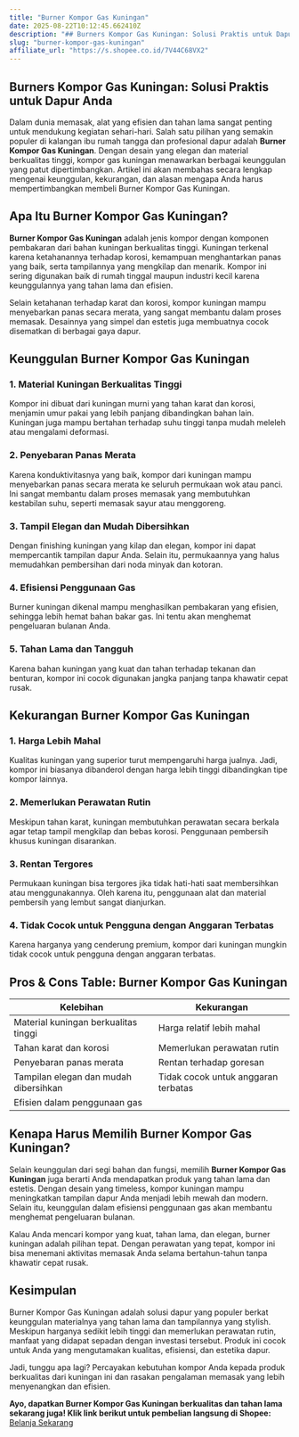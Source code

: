 ```yaml
---
title: "Burner Kompor Gas Kuningan"
date: 2025-08-22T10:12:45.662410Z
description: "## Burners Kompor Gas Kuningan: Solusi Praktis untuk Dapur Anda..."
slug: "burner-kompor-gas-kuningan"
affiliate_url: "https://s.shopee.co.id/7V44C68VX2"
---
```

## Burners Kompor Gas Kuningan: Solusi Praktis untuk Dapur Anda

Dalam dunia memasak, alat yang efisien dan tahan lama sangat penting untuk mendukung kegiatan sehari-hari. Salah satu pilihan yang semakin populer di kalangan ibu rumah tangga dan profesional dapur adalah **Burner Kompor Gas Kuningan**. Dengan desain yang elegan dan material berkualitas tinggi, kompor gas kuningan menawarkan berbagai keunggulan yang patut dipertimbangkan. Artikel ini akan membahas secara lengkap mengenai keunggulan, kekurangan, dan alasan mengapa Anda harus mempertimbangkan membeli Burner Kompor Gas Kuningan.

## Apa Itu Burner Kompor Gas Kuningan?

**Burner Kompor Gas Kuningan** adalah jenis kompor dengan komponen pembakaran dari bahan kuningan berkualitas tinggi. Kuningan terkenal karena ketahanannya terhadap korosi, kemampuan menghantarkan panas yang baik, serta tampilannya yang mengkilap dan menarik. Kompor ini sering digunakan baik di rumah tinggal maupun industri kecil karena keunggulannya yang tahan lama dan efisien.

Selain ketahanan terhadap karat dan korosi, kompor kuningan mampu menyebarkan panas secara merata, yang sangat membantu dalam proses memasak. Desainnya yang simpel dan estetis juga membuatnya cocok disematkan di berbagai gaya dapur.

## Keunggulan Burner Kompor Gas Kuningan

### 1. Material Kuningan Berkualitas Tinggi

Kompor ini dibuat dari kuningan murni yang tahan karat dan korosi, menjamin umur pakai yang lebih panjang dibandingkan bahan lain. Kuningan juga mampu bertahan terhadap suhu tinggi tanpa mudah meleleh atau mengalami deformasi.

### 2. Penyebaran Panas Merata

Karena konduktivitasnya yang baik, kompor dari kuningan mampu menyebarkan panas secara merata ke seluruh permukaan wok atau panci. Ini sangat membantu dalam proses memasak yang membutuhkan kestabilan suhu, seperti memasak sayur atau menggoreng.

### 3. Tampil Elegan dan Mudah Dibersihkan

Dengan finishing kuningan yang kilap dan elegan, kompor ini dapat mempercantik tampilan dapur Anda. Selain itu, permukaannya yang halus memudahkan pembersihan dari noda minyak dan kotoran.

### 4. Efisiensi Penggunaan Gas

Burner kuningan dikenal mampu menghasilkan pembakaran yang efisien, sehingga lebih hemat bahan bakar gas. Ini tentu akan menghemat pengeluaran bulanan Anda.

### 5. Tahan Lama dan Tangguh

Karena bahan kuningan yang kuat dan tahan terhadap tekanan dan benturan, kompor ini cocok digunakan jangka panjang tanpa khawatir cepat rusak.

## Kekurangan Burner Kompor Gas Kuningan

### 1. Harga Lebih Mahal

Kualitas kuningan yang superior turut mempengaruhi harga jualnya. Jadi, kompor ini biasanya dibanderol dengan harga lebih tinggi dibandingkan tipe kompor lainnya.

### 2. Memerlukan Perawatan Rutin

Meskipun tahan karat, kuningan membutuhkan perawatan secara berkala agar tetap tampil mengkilap dan bebas korosi. Penggunaan pembersih khusus kuningan disarankan.

### 3. Rentan Tergores

Permukaan kuningan bisa tergores jika tidak hati-hati saat membersihkan atau menggunakannya. Oleh karena itu, penggunaan alat dan material pembersih yang lembut sangat dianjurkan.

### 4. Tidak Cocok untuk Pengguna dengan Anggaran Terbatas

Karena harganya yang cenderung premium, kompor dari kuningan mungkin tidak cocok untuk pengguna dengan anggaran terbatas.

## Pros & Cons Table: Burner Kompor Gas Kuningan

| Kelebihan                                     | Kekurangan                                    |
|----------------------------------------------|----------------------------------------------|
| Material kuningan berkualitas tinggi        | Harga relatif lebih mahal                  |
| Tahan karat dan korosi                     | Memerlukan perawatan rutin               |
| Penyebaran panas merata                     | Rentan terhadap goresan                   |
| Tampilan elegan dan mudah dibersihkan| Tidak cocok untuk anggaran terbatas     |
| Efisien dalam penggunaan gas                |                                             |

## Kenapa Harus Memilih Burner Kompor Gas Kuningan?

Selain keunggulan dari segi bahan dan fungsi, memilih **Burner Kompor Gas Kuningan** juga berarti Anda mendapatkan produk yang tahan lama dan estetis. Dengan desain yang timeless, kompor kuningan mampu meningkatkan tampilan dapur Anda menjadi lebih mewah dan modern. Selain itu, keunggulan dalam efisiensi penggunaan gas akan membantu menghemat pengeluaran bulanan.

Kalau Anda mencari kompor yang kuat, tahan lama, dan elegan, burner kuningan adalah pilihan tepat. Dengan perawatan yang tepat, kompor ini bisa menemani aktivitas memasak Anda selama bertahun-tahun tanpa khawatir cepat rusak.

## Kesimpulan

Burner Kompor Gas Kuningan adalah solusi dapur yang populer berkat keunggulan materialnya yang tahan lama dan tampilannya yang stylish. Meskipun harganya sedikit lebih tinggi dan memerlukan perawatan rutin, manfaat yang didapat sepadan dengan investasi tersebut. Produk ini cocok untuk Anda yang mengutamakan kualitas, efisiensi, dan estetika dapur.

Jadi, tunggu apa lagi? Percayakan kebutuhan kompor Anda kepada produk berkualitas dari kuningan ini dan rasakan pengalaman memasak yang lebih menyenangkan dan efisien.

**Ayo, dapatkan Burner Kompor Gas Kuningan berkualitas dan tahan lama sekarang juga! Klik link berikut untuk pembelian langsung di Shopee:**  
[Belanja Sekarang](https://s.shopee.co.id/7V44C68VX2)